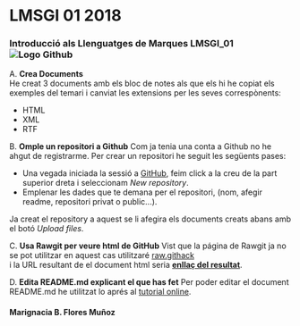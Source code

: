 # LMSGI 01 2018
### Introducció als Llenguatges de Marques LMSGI_01          ![Logo Github](http://vectorlogofree.com/wp-content/uploads/2014/02/25231-github-cat-in-a-circle-icon-vector-icon-vector-eps.png)

A. **Crea Documents**  
He creat 3 documents amb els bloc de notes als que els hi he copiat els exemples del temari i canviat les extensions per les seves correspònents:
* HTML
* XML
* RTF

B. **Omple un repositori a Github**
Com ja tenia una conta a Github no he ahgut de registrarme.
Per crear un repositori he seguit les següents pases:
* Una vegada iniciada la sessió a [GitHub](https://github.com/), feim click a la creu de la part superior dreta i seleccionam _New repository_.
* Emplenar les dades que te demana per el repositori, (nom, afegir readme, repositori privat o public...).

Ja creat el repository a aquest se li afegira els documents creats abans amb el botó _Upload files_.

C. **Usa Rawgit per veure html de GitHub**
Vist que la página de Rawgit ja no se pot utilitzar en aquest cas utilitzaré [raw.githack](https://raw.githack.com)  
i la URL resultant de el document html seria **[enllaç del resultat](https://raw.githack.com/NMari2/LMSGI_01/master/codihtml.html)**.

D. **Edita README.md explicant el que has fet**
Per poder editar el document README.md he utilitzat lo aprés al [tutorial online](http://www.markdowntutorial.com/).


#### Marignacia B. Flores Muñoz

